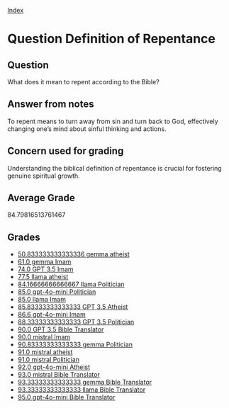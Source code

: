 
[Index](../../index.md)
# Question Definition of Repentance
## Question
What does it mean to repent according to the Bible?

## Answer from notes
To repent means to turn away from sin and turn back to God, effectively changing one’s mind about sinful thinking and actions.

## Concern used for grading
Understanding the biblical definition of repentance is crucial for fostering genuine spiritual growth.

## Average Grade
84.79816513761467

## Grades
 * [50.833333333333336 gemma atheist](../answers/gemma_atheist/Definition_of_Repentance.md)
 * [61.0 gemma Imam](../answers/gemma_Imam/Definition_of_Repentance.md)
 * [74.0 GPT 3.5 Imam](../answers/GPT_3.5_Imam/Definition_of_Repentance.md)
 * [77.5 llama atheist](../answers/llama_atheist/Definition_of_Repentance.md)
 * [84.16666666666667 llama Politician](../answers/llama_Politician/Definition_of_Repentance.md)
 * [85.0 gpt-4o-mini Politician](../answers/gpt-4o-mini_Politician/Definition_of_Repentance.md)
 * [85.0 llama Imam](../answers/llama_Imam/Definition_of_Repentance.md)
 * [85.83333333333333 GPT 3.5 Atheist](../answers/GPT_3.5_Atheist/Definition_of_Repentance.md)
 * [86.6 gpt-4o-mini Imam](../answers/gpt-4o-mini_Imam/Definition_of_Repentance.md)
 * [88.33333333333333 GPT 3.5 Politician](../answers/GPT_3.5_Politician/Definition_of_Repentance.md)
 * [90.0 GPT 3.5 Bible Translator](../answers/GPT_3.5_Bible_Translator/Definition_of_Repentance.md)
 * [90.0 mistral Imam](../answers/mistral_Imam/Definition_of_Repentance.md)
 * [90.83333333333333 gemma Politician](../answers/gemma_Politician/Definition_of_Repentance.md)
 * [91.0 mistral atheist](../answers/mistral_atheist/Definition_of_Repentance.md)
 * [91.0 mistral Politician](../answers/mistral_Politician/Definition_of_Repentance.md)
 * [92.0 gpt-4o-mini Atheist](../answers/gpt-4o-mini_Atheist/Definition_of_Repentance.md)
 * [93.0 mistral Bible Translator](../answers/mistral_Bible_Translator/Definition_of_Repentance.md)
 * [93.33333333333333 gemma Bible Translator](../answers/gemma_Bible_Translator/Definition_of_Repentance.md)
 * [93.33333333333333 llama Bible Translator](../answers/llama_Bible_Translator/Definition_of_Repentance.md)
 * [95.0 gpt-4o-mini Bible Translator](../answers/gpt-4o-mini_Bible_Translator/Definition_of_Repentance.md)
